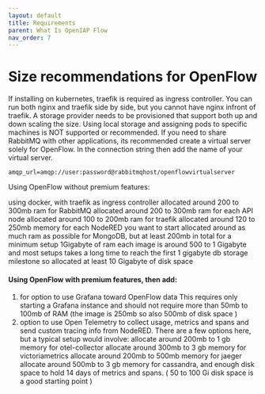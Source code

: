 ```yaml
---
layout: default
title: Requirements
parent: What Is OpenIAP Flow
nav_order: 7
---
```

# Size recommendations for OpenFlow

If installing on kubernetes, traefik is required as ingress controller. You can run both nginx and traefik side by side, but you cannot have nginx infront of traefik.
A storage provider needs to be provisioned that support both up and down scaling the size. Using local storage and assigning pods to specific machines is NOT supported or recommended.
If you need to share RabbitMQ with other applications, its recommended create a virtual server solely for OpenFlow. In the connection string then add the name of your virtual server.

```
amqp_url=amqp://user:password@rabbitmqhost/openflowvirtualserver
```

Using OpenFlow without premium features:

using docker, with traefik as ingress controller
allocated around 200 to 300mb ram for RabbitMQ
allocated around 200 to 300mb ram for each API node
allocated around 100 to 200mb ram for traefik
allocated around 120 to 250mb memory for each NodeRED you want to start
allocated around as much ram as possible for MongoDB, but at least 200mb
in total for a minimum setup 1Gigabyte of ram
each image is around 500 to 1 Gigabyte and most setups takes a long time to reach the first 1 gigabyte db storage milestone so allocated at least 10 Gigabyte of disk space



#### Using OpenFlow with premium features, then add:



1) for option to use Grafana toward OpenFlow data
    This requires only starting a Grafana instance and should not require more than 50mb to 100mb of RAM (the image is 250mb so also 500mb of disk space )
2) option to use Open Telemetry to collect usage, metrics and spans and send custom tracing info from NodeRED.
    There are a few options here, but a typical setup would involve:
    allocate around 200mb to 1 gb memory for otel-collector
    allocate around 300mb to 3 gb memory for victoriametrics
    allocate around 200mb to 500mb memory for jaeger
    allocate around 500mb to 3 gb memory for cassandra, and enough disk space to hold 14 days of metrics and spans. ( 50 to 100 Gi disk space is a good starting point )
